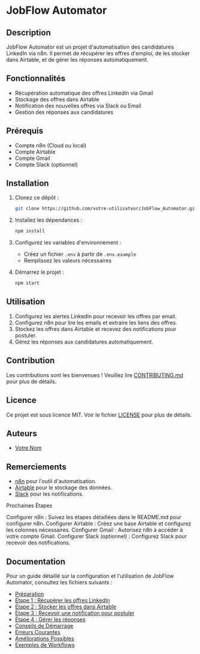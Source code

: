 # JobFlow Automator

## Description

JobFlow Automator est un projet d'automatisation des candidatures LinkedIn via n8n. Il permet de récupérer les offres d'emploi, de les stocker dans Airtable, et de gérer les réponses automatiquement.

## Fonctionnalités

- Récupération automatique des offres LinkedIn via Gmail
- Stockage des offres dans Airtable
- Notification des nouvelles offres via Slack ou Email
- Gestion des réponses aux candidatures

## Prérequis

- Compte n8n (Cloud ou local)
- Compte Airtable
- Compte Gmail
- Compte Slack (optionnel)

## Installation

1. Clonez ce dépôt :

   ```bash
   git clone https://github.com/votre-utilisateur/JobFlow_Automator.git
   ```

2. Installez les dépendances :

   ```bash
   npm install
   ```

3. Configurez les variables d'environnement :
   - Créez un fichier `.env` à partir de `.env.example`
   - Remplissez les valeurs nécessaires

4. Démarrez le projet :

   ```bash
   npm start
   ```

## Utilisation

1. Configurez les alertes LinkedIn pour recevoir les offres par email.
2. Configurez n8n pour lire les emails et extraire les liens des offres.
3. Stockez les offres dans Airtable et recevez des notifications pour postuler.
4. Gérez les réponses aux candidatures automatiquement.

## Contribution

Les contributions sont les bienvenues ! Veuillez lire [CONTRIBUTING.md](docs/CONTRIBUTING.md) pour plus de détails.

## Licence

Ce projet est sous licence MIT. Voir le fichier [LICENSE](LICENSE) pour plus de détails.

## Auteurs

- [Votre Nom](https://github.com/votre-utilisateur)

## Remerciements

- [n8n](https://n8n.io) pour l'outil d'automatisation.
- [Airtable](https://airtable.com) pour le stockage des données.
- [Slack](https://slack.com) pour les notifications.

Prochaines Étapes

Configurer n8n : Suivez les étapes détaillées dans le README.md pour configurer n8n.
Configurer Airtable : Créez une base Airtable et configurez les colonnes nécessaires.
Configurer Gmail : Autorisez n8n à accéder à votre compte Gmail.
Configurer Slack (optionnel) : Configurez Slack pour recevoir des notifications.

## Documentation

Pour un guide détaillé sur la configuration et l'utilisation de JobFlow Automator, consultez les fichiers suivants :

- [Préparation](docs/preparation.md)
- [Étape 1 : Récupérer les offres LinkedIn](docs/etape1.md)
- [Étape 2 : Stocker les offres dans Airtable](docs/etape2.md)
- [Étape 3 : Recevoir une notification pour postuler](docs/etape3.md)
- [Étape 4 : Gérer les réponses](docs/etape4.md)
- [Conseils de Démarrage](docs/conseils.md)
- [Erreurs Courantes](docs/erreurs.md)
- [Améliorations Possibles](docs/ameliorations.md)
- [Exemples de Workflows](docs/exemples.md)
